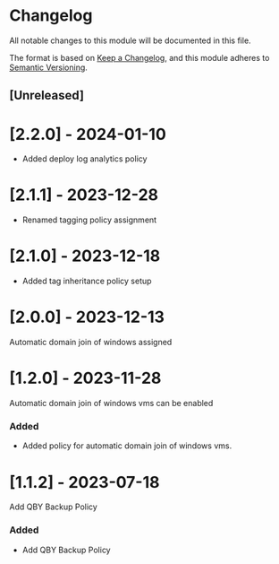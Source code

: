 # Changelog

All notable changes to this module will be documented in this file.

The format is based on [Keep a Changelog](https://keepachangelog.com/en/1.1.0/),
and this module adheres to [Semantic Versioning](https://semver.org/spec/v2.0.0.html).

## [Unreleased]

# [2.2.0] - 2024-01-10

- Added deploy log analytics policy

# [2.1.1] - 2023-12-28

- Renamed tagging policy assignment

# [2.1.0] - 2023-12-18

- Added tag inheritance policy setup

# [2.0.0] - 2023-12-13

Automatic domain join of windows assigned

# [1.2.0] - 2023-11-28

Automatic domain join of windows vms can be enabled

### Added

- Added policy for automatic domain join of windows vms.

# [1.1.2] - 2023-07-18

Add QBY Backup Policy

### Added

- Add QBY Backup Policy
